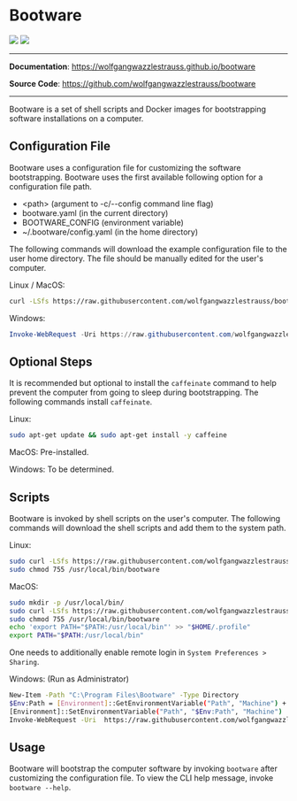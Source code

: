 # Bootware

![](https://img.shields.io/github/repo-size/wolfgangwazzlestrauss/canvas)
![](https://img.shields.io/github/license/wolfgangwazzlestrauss/canvas)

---

<!-- prettier-ignore -->
**Documentation**: https://wolfgangwazzlestrauss.github.io/bootware

**Source Code**: https://github.com/wolfgangwazzlestrauss/bootware

---

Bootware is a set of shell scripts and Docker images for bootstrapping software
installations on a computer.

## Configuration File

Bootware uses a configuration file for customizing the software bootstrapping.
Bootware uses the first available following option for a configuration file
path.

- \<path> (argument to -c/--config command line flag)
- bootware.yaml (in the current directory)
- BOOTWARE_CONFIG (environment variable)
- ~/.bootware/config.yaml (in the home directory)

The following commands will download the example configuration file to the user
home directory. The file should be manually edited for the user's computer.

Linux / MacOS:

```bash
curl -LSfs https://raw.githubusercontent.com/wolfgangwazzlestrauss/bootware/master/host_vars/bootware.yaml -o $HOME/bootware.yaml
```

Windows:

```powershell
Invoke-WebRequest -Uri https://raw.githubusercontent.com/wolfgangwazzlestrauss/bootware/master/host_vars/bootware.yaml -OutFile $HOME/bootware.yaml
```

## Optional Steps

It is recommended but optional to install the `caffeinate` command to help
prevent the computer from going to sleep during bootstrapping. The following
commands install `caffeinate`.

Linux:

```bash
sudo apt-get update && sudo apt-get install -y caffeine
```

MacOS: Pre-installed.

Windows: To be determined.

## Scripts

Bootware is invoked by shell scripts on the user's computer. The following
commands will download the shell scripts and add them to the system path.

Linux:

```bash
sudo curl -LSfs https://raw.githubusercontent.com/wolfgangwazzlestrauss/bootware/master/bootware.sh -o /usr/local/bin/bootware
sudo chmod 755 /usr/local/bin/bootware
```

MacOS:

```bash
sudo mkdir -p /usr/local/bin/
sudo curl -LSfs https://raw.githubusercontent.com/wolfgangwazzlestrauss/bootware/master/bootware.sh -o /usr/local/bin/bootware
sudo chmod 755 /usr/local/bin/bootware
echo 'export PATH="$PATH:/usr/local/bin"' >> "$HOME/.profile"
export PATH="$PATH:/usr/local/bin"
```

One needs to additionally enable remote login in `System Preferences > Sharing`.

Windows: (Run as Administrator)

```bash
New-Item -Path "C:\Program Files\Bootware" -Type Directory
$Env:Path = [Environment]::GetEnvironmentVariable("Path", "Machine") + ";C:\Program Files\Bootware"
[Environment]::SetEnvironmentVariable("Path", "$Env:Path", "Machine")
Invoke-WebRequest -Uri  https://raw.githubusercontent.com/wolfgangwazzlestrauss/bootware/master/bootware.ps1 -o "C:\Program Files\Bootware\bootware"
```

## Usage

Bootware will bootstrap the computer software by invoking `bootware` after
customizing the configuration file. To view the CLI help message, invoke
`bootware --help`.
